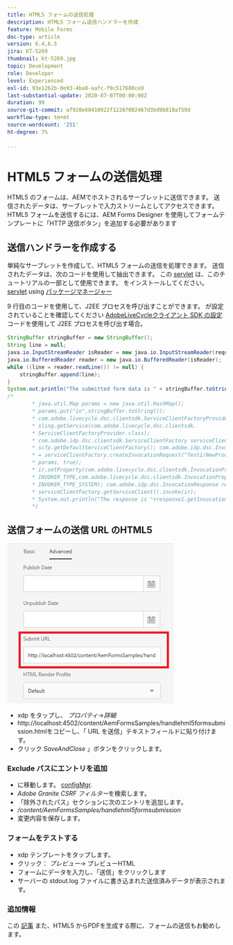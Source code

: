```yaml
---
title: HTML5 フォームの送信処理
description: HTML5 フォーム送信ハンドラーを作成
feature: Mobile Forms
doc-type: article
version: 6.4,6.5
jira: KT-5269
thumbnail: kt-5269.jpg
topic: Development
role: Developer
level: Experienced
exl-id: 93e1262b-0e93-4ba8-aafc-f9c517688ce9
last-substantial-update: 2020-07-07T00:00:00Z
duration: 99
source-git-commit: af928e60410022f12207082467d3bd9b818af59d
workflow-type: tm+mt
source-wordcount: '251'
ht-degree: 7%

---
```


# HTML5 フォームの送信処理

HTML5 のフォームは、AEMでホストされるサーブレットに送信できます。 送信されたデータは、サーブレットで入力ストリームとしてアクセスできます。 HTML5 フォームを送信するには、AEM Forms Designer を使用してフォームテンプレートに「HTTP 送信ボタン」を追加する必要があります

## 送信ハンドラーを作成する

単純なサーブレットを作成して、HTML5 フォームの送信を処理できます。 送信されたデータは、次のコードを使用して抽出できます。 この [servlet](assets/html5-submit-handler.zip) は、このチュートリアルの一部として使用できます。 をインストールしてください。 [servlet](assets/html5-submit-handler.zip) using [パッケージマネージャー](http://localhost:4502/crx/packmgr/index.jsp)

9 行目のコードを使用して、J2EE プロセスを呼び出すことができます。 が設定されていることを確認してください [AdobeLiveCycleクライアント SDK の設定](https://helpx.adobe.com/aem-forms/6/submit-form-data-livecycle-process.html) コードを使用して J2EE プロセスを呼び出す場合。

```java
StringBuffer stringBuffer = new StringBuffer();
String line = null;
java.io.InputStreamReader isReader = new java.io.InputStreamReader(request.getInputStream(), "UTF-8");
java.io.BufferedReader reader = new java.io.BufferedReader(isReader);
while ((line = reader.readLine()) != null) {
    stringBuffer.append(line);
}
System.out.println("The submitted form data is " + stringBuffer.toString());
/*
        * java.util.Map params = new java.util.HashMap();
        * params.put("in",stringBuffer.toString());
        * com.adobe.livecycle.dsc.clientsdk.ServiceClientFactoryProvider scfp =
        * sling.getService(com.adobe.livecycle.dsc.clientsdk.
        * ServiceClientFactoryProvider.class);
        * com.adobe.idp.dsc.clientsdk.ServiceClientFactory serviceClientFactory =
        * scfp.getDefaultServiceClientFactory(); com.adobe.idp.dsc.InvocationRequest ir
        * = serviceClientFactory.createInvocationRequest("Test1/NewProcess1", "invoke",
        * params, true);
        * ir.setProperty(com.adobe.livecycle.dsc.clientsdk.InvocationProperties.
        * INVOKER_TYPE,com.adobe.livecycle.dsc.clientsdk.InvocationProperties.
        * INVOKER_TYPE_SYSTEM); com.adobe.idp.dsc.InvocationResponse response1 =
        * serviceClientFactory.getServiceClient().invoke(ir);
        * System.out.println("The response is "+response1.getInvocationId());
        */
```


## 送信フォームの送信 URL のHTML5

![submit-url](assets/submit-url.PNG)

* xdp をタップし、 _プロパティ_->_詳細_
* http://localhost:4502/content/AemFormsSamples/handlehml5formsubmission.htmlをコピーし、「 URL を送信」テキストフィールドに貼り付けます。
* クリック _SaveAndClose_ 」ボタンをクリックします。

### Exclude パスにエントリを追加

* に移動します。 [configMgr](http://localhost:4502/system/console/configMgr).
* _Adobe Granite CSRF フィルター_&#x200B;を検索します。
* 「除外されたパス」セクションに次のエントリを追加します。
* _/content/AemFormsSamples/handlehml5formsubmission_
* 変更内容を保存します。

### フォームをテストする

* xdp テンプレートをタップします。
* クリック： _プレビュー_-> プレビューHTML
* フォームにデータを入力し、「送信」をクリックします
* サーバーの stdout.log ファイルに書き込まれた送信済みデータが表示されます。

### 追加情報

この [記事](https://experienceleague.adobe.com/docs/experience-manager-learn/forms/document-services/generate-pdf-from-mobile-form-submission-article.html) また、HTML5 からPDFを生成する際に、フォームの送信もお勧めします。
